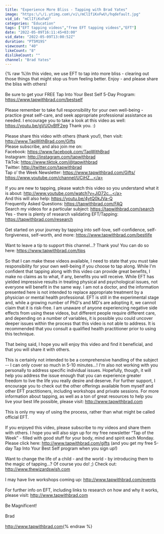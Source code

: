 ```yaml
---
title: "Experience More Bliss - Tapping with Brad Yates"
image: "https:\/\/i.ytimg.com\/vi\/mClIfiKxFwU\/hqdefault.jpg"
vid_id: "mClIfiKxFwU"
categories: "Education"
tags: ["EFT tapping videos","free EFT tapping videos","EFT"]
date: "2022-05-09T16:11:45+03:00"
vid_date: "2022-05-09T13:00:52Z"
duration: "PT5M19S"
viewcount: "40"
likeCount: "8"
dislikeCount: ""
channel: "Brad Yates"
---
```

{% raw %}In this video, we use EFT to tap into more bliss - clearing out those things that might stop us from feeling better.  Enjoy - and please share the bliss with others!<br /><br />Be sure to get your FREE Tap Into Your Best Self 5-Day Program: <a rel="nofollow" target="blank" href="https://www.tapwithbrad.com/bestself">https://www.tapwithbrad.com/bestself</a><br /><br />Please remember to take full responsibility for your own well-being - practice great self-care, and seek appropriate professional assistance as needed.  I encourage you to take a look at this video as well: <a rel="nofollow" target="blank" href="https://youtu.be/gVUOvBfF2eg">https://youtu.be/gVUOvBfF2eg</a>    Thank you. :)<br /><br />Please share this video with others (thank you!), then visit: <a rel="nofollow" target="blank" href="http://www.TapWithBrad.com/Gifts">http://www.TapWithBrad.com/Gifts</a><br />Please subscribe, and also join me on:<br />Facebook: <a rel="nofollow" target="blank" href="https://www.facebook.com/TapWithBrad">https://www.facebook.com/TapWithBrad</a> <br />Instagram: <a rel="nofollow" target="blank" href="http://instagram.com/tapwithbrad">http://instagram.com/tapwithbrad</a> <br />TikTok: <a rel="nofollow" target="blank" href="https://www.tiktok.com/@tapwithbrad">https://www.tiktok.com/@tapwithbrad</a><br />Twitter: <a rel="nofollow" target="blank" href="http://twitter.com/tapwithbrad">http://twitter.com/tapwithbrad</a> <br />Tap o’ the Week Newsletter: <a rel="nofollow" target="blank" href="https://www.tapwithbrad.com/Gifts/">https://www.tapwithbrad.com/Gifts/</a> <br /><a rel="nofollow" target="blank" href="https://www.youtube.com/channel/UCiHZ...">https://www.youtube.com/channel/UCiHZ...</a><br /><br />If you are new to tapping, please watch this video so you understand what it is about: <a rel="nofollow" target="blank" href="http://www.youtube.com/watch?v=JiD72c...">http://www.youtube.com/watch?v=JiD72c...</a><br />And this will also help: <a rel="nofollow" target="blank" href="https://youtu.be/4ytQ0kJVa-Q">https://youtu.be/4ytQ0kJVa-Q</a><br />Frequently Asked Questions: <a rel="nofollow" target="blank" href="https://tapwithbrad.com/FAQ">https://tapwithbrad.com/FAQ</a><br />Search my videos for a particular subject: <a rel="nofollow" target="blank" href="https://tapwithbrad.com/search">https://tapwithbrad.com/search</a><br />Yes - there is plenty of research validating EFT/Tapping: <a rel="nofollow" target="blank" href="https://tapwithbrad.com/research">https://tapwithbrad.com/research</a> <br /><br />Get started on your journey by tapping  into self-love, self-confidence, self-forgiveness, self-worth, and more: <a rel="nofollow" target="blank" href="https://www.tapwithbrad.com/bestlife">https://www.tapwithbrad.com/bestlife</a><br /><br />Want to leave a tip to support this channel...?  Thank you! You can do so here: <a rel="nofollow" target="blank" href="https://www.tapwithbrad.com/tips">https://www.tapwithbrad.com/tips</a><br /><br />So that I can make these videos available, I need to state that you must take responsibility for your own well-being if you choose to tap along. While I'm confident that tapping along with this video can provide great benefits, I make no claims as to what, if any, benefits you will receive. While EFT has yielded impressive results in treating physical and psychological issues, not everyone will benefit in the same way. I am not a doctor, and the information presented here is not intended to replace appropriate treatment by a physician or mental health professional. EFT is still in the experimental stage and, while a growing number of PhD's and MD's are adopting it, we cannot claim that it is risk-free. I am unaware of anyone experiencing negative side effects from using these videos, but different people require different care, and depending on a number of variables, it is possible you could uncover deeper issues within the process that this video is not able to address. It is recommended that you consult a qualified health practitioner prior to using this technique. <br /><br />That being said, I hope you will enjoy this video and find it beneficial, and that you will share it with others. <br /><br />This is certainly not intended to be a comprehensive handling of the subject -- I can only cover so much in 5-10 minutes...! I'm also not working with you personally to address specific individual issues. Hopefully, though, it will help you address the issue enough that you can experience greater freedom to live the life you really desire and deserve. For further support, I encourage you to check out the other offerings available from myself and other EFT practitioners, including workshops and private sessions. For more information about tapping, as well as a ton of great resources to help you live your best life possible, please visit: <a rel="nofollow" target="blank" href="http://www.tapwithbrad.com">http://www.tapwithbrad.com</a> <br /><br />This is only my way of using the process, rather than what might be called official EFT. <br /><br />If you enjoyed this video, please subscribe to my videos and share them with others. I hope you will also sign up for my free newsletter “Tap of the Week” - filled with good stuff for your body, mind and spirit each Monday. Please click here: <a rel="nofollow" target="blank" href="http://www.tapwithbrad.com/gifts">http://www.tapwithbrad.com/gifts</a> (and you get my free 5-day Tap Into Your Best Self program when you sign up!) <br /><br />Want to change the life of a child - and the world - by introducing them to the magic of tapping...? Of course you do! ;) Check out: <a rel="nofollow" target="blank" href="http://www.thewizardswish.com">http://www.thewizardswish.com</a> <br /><br />I may have live workshops coming up: <a rel="nofollow" target="blank" href="http://www.tapwithbrad.com/events">http://www.tapwithbrad.com/events</a> <br /><br />For further info on EFT, including links to research on how and why it works, please visit: <a rel="nofollow" target="blank" href="http://www.tapwithbrad.com">http://www.tapwithbrad.com</a> <br /><br />Be Magnificent! <br /><br />Brad <br /><br /><a rel="nofollow" target="blank" href="http://www.tapwithbrad.com">http://www.tapwithbrad.com</a>{% endraw %}
